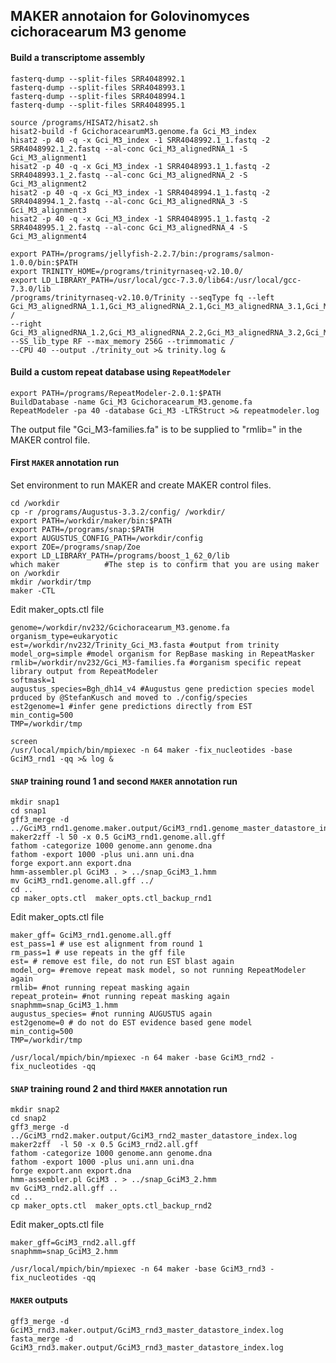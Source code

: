## MAKER annotaion for Golovinomyces cichoracearum M3 genome 

#### Build a transcriptome assembly

```ShellSession
fasterq-dump --split-files SRR4048992.1
fasterq-dump --split-files SRR4048993.1
fasterq-dump --split-files SRR4048994.1
fasterq-dump --split-files SRR4048995.1

source /programs/HISAT2/hisat2.sh
hisat2-build -f GcichoracearumM3.genome.fa Gci_M3_index
hisat2 -p 40 -q -x Gci_M3_index -1 SRR4048992.1_1.fastq -2 SRR4048992.1_2.fastq --al-conc Gci_M3_alignedRNA_1 -S Gci_M3_alignment1
hisat2 -p 40 -q -x Gci_M3_index -1 SRR4048993.1_1.fastq -2 SRR4048993.1_2.fastq --al-conc Gci_M3_alignedRNA_2 -S Gci_M3_alignment2
hisat2 -p 40 -q -x Gci_M3_index -1 SRR4048994.1_1.fastq -2 SRR4048994.1_2.fastq --al-conc Gci_M3_alignedRNA_3 -S Gci_M3_alignment3
hisat2 -p 40 -q -x Gci_M3_index -1 SRR4048995.1_1.fastq -2 SRR4048995.1_2.fastq --al-conc Gci_M3_alignedRNA_4 -S Gci_M3_alignment4

export PATH=/programs/jellyfish-2.2.7/bin:/programs/salmon-1.0.0/bin:$PATH
export TRINITY_HOME=/programs/trinityrnaseq-v2.10.0/
export LD_LIBRARY_PATH=/usr/local/gcc-7.3.0/lib64:/usr/local/gcc-7.3.0/lib
/programs/trinityrnaseq-v2.10.0/Trinity --seqType fq --left Gci_M3_alignedRNA_1.1,Gci_M3_alignedRNA_2.1,Gci_M3_alignedRNA_3.1,Gci_M3_alignedRNA_4.1 /
--right Gci_M3_alignedRNA_1.2,Gci_M3_alignedRNA_2.2,Gci_M3_alignedRNA_3.2,Gci_M3_alignedRNA_4.2 --SS_lib_type RF --max_memory 256G --trimmomatic /
--CPU 40 --output ./trinity_out >& trinity.log &
```

#### Build a custom repeat database using `RepeatModeler`

```ShellSession
export PATH=/programs/RepeatModeler-2.0.1:$PATH
BuildDatabase -name Gci_M3 Gcichoracearum_M3.genome.fa
RepeatModeler -pa 40 -database Gci_M3 -LTRStruct >& repeatmodeler.log
```
The output file "Gci_M3-families.fa" is to be supplied to "rmlib=" in the MAKER control file.

#### First `MAKER` annotation run

Set environment to run MAKER and create MAKER control files.

```ShellSession
cd /workdir
cp -r /programs/Augustus-3.3.2/config/ /workdir/
export PATH=/workdir/maker/bin:$PATH
export PATH=/programs/snap:$PATH
export AUGUSTUS_CONFIG_PATH=/workdir/config
export ZOE=/programs/snap/Zoe
export LD_LIBRARY_PATH=/programs/boost_1_62_0/lib
which maker          #The step is to confirm that you are using maker on /workdir
mkdir /workdir/tmp
maker -CTL
```

Edit maker_opts.ctl file

```
genome=/workdir/nv232/Gcichoracearum_M3.genome.fa
organism_type=eukaryotic
est=/workdir/nv232/Trinity_Gci_M3.fasta #output from trinity
model_org=simple #model organism for RepBase masking in RepeatMasker
rmlib=/workdir/nv232/Gci_M3-families.fa #organism specific repeat library output from RepeatModeler 
softmask=1
augustus_species=Bgh_dh14_v4 #Augustus gene prediction species model prduced by @StefanKusch and moved to ./config/species
est2genome=1 #infer gene predictions directly from EST
min_contig=500
TMP=/workdir/tmp
```

```ShellSession
screen
/usr/local/mpich/bin/mpiexec -n 64 maker -fix_nucleotides -base GciM3_rnd1 -qq >& log &
```
 
#### `SNAP` training round 1 and second `MAKER` annotation run

```
mkdir snap1
cd snap1
gff3_merge -d ../GciM3_rnd1.genome.maker.output/GciM3_rnd1.genome_master_datastore_index.log
maker2zff -l 50 -x 0.5 GciM3_rnd1.genome.all.gff 
fathom -categorize 1000 genome.ann genome.dna
fathom -export 1000 -plus uni.ann uni.dna
forge export.ann export.dna
hmm-assembler.pl GciM3 . > ../snap_GciM3_1.hmm
mv GciM3_rnd1.genome.all.gff ../
cd ..
cp maker_opts.ctl  maker_opts.ctl_backup_rnd1
```

Edit maker_opts.ctl file

```
maker_gff= GciM3_rnd1.genome.all.gff 
est_pass=1 # use est alignment from round 1
rm_pass=1 # use repeats in the gff file
est= # remove est file, do not run EST blast again
model_org= #remove repeat mask model, so not running RepeatModeler again
rmlib= #not running repeat masking again
repeat_protein= #not running repeat masking again
snaphmm=snap_GciM3_1.hmm
augustus_species= #not running AUGUSTUS again
est2genome=0 # do not do EST evidence based gene model
min_contig=500
TMP=/workdir/tmp
```

```ShellSession
/usr/local/mpich/bin/mpiexec -n 64 maker -base GciM3_rnd2 -fix_nucleotides -qq
```

#### `SNAP` training round 2 and third `MAKER` annotation run 

```ShellSession
mkdir snap2
cd snap2
gff3_merge -d ../GciM3_rnd2.maker.output/GciM3_rnd2_master_datastore_index.log
maker2zff  -l 50 -x 0.5 GciM3_rnd2.all.gff
fathom -categorize 1000 genome.ann genome.dna
fathom -export 1000 -plus uni.ann uni.dna
forge export.ann export.dna
hmm-assembler.pl GciM3 . > ../snap_GciM3_2.hmm
mv GciM3_rnd2.all.gff ..
cd ..
cp maker_opts.ctl  maker_opts.ctl_backup_rnd2
```

Edit maker_opts.ctl file

```
maker_gff=GciM3_rnd2.all.gff
snaphmm=snap_GciM3_2.hmm
```

```ShellSession
/usr/local/mpich/bin/mpiexec -n 64 maker -base GciM3_rnd3 -fix_nucleotides -qq
```


#### `MAKER` outputs
```ShellSession
gff3_merge -d GciM3_rnd3.maker.output/GciM3_rnd3_master_datastore_index.log
fasta_merge -d GciM3_rnd3.maker.output/GciM3_rnd3_master_datastore_index.log
```

